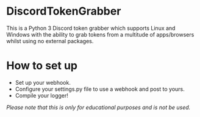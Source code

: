# DiscordTokenGrabber
This is a Python 3 Discord token grabber which supports Linux and Windows with the ability to grab tokens from a multitude of apps/browsers whilst using no external packages.

# How to set up
* Set up your webhook.
* Configure your settings.py file to use a webhook and post to yours.
* Compile your logger!

*Please note that this is only for educational purposes and is not be used.*

